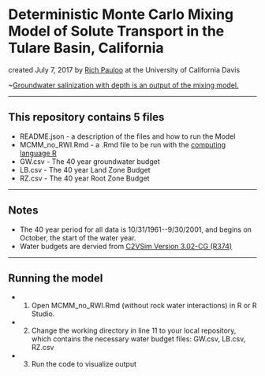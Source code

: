 # Deterministic Monte Carlo Mixing Model of Solute Transport in the Tulare Basin, California  

created July 7, 2017 by [Rich Pauloo](richpauloo@gmail.com) at the University of California Davis   


~[Groundwater salinization with depth is an output of the mixing model.](salinization.gif)  


***  

## This repository contains 5 files   
 - README.json - a description of the files and how to run the Model  
 - MCMM_no_RWI.Rmd - a .Rmd file to be run with the [computing language R](https://www.r-project.org/)  
 - GW.csv - The 40 year groundwater budget  
 - LB.csv - The 40 year Land Zone Budget  
 - RZ.csv - The 40 year Root Zone Budget  
 
***  

## Notes  
 - The 40 year period for all data is 10/31/1961--9/30/2001, and begins on October, the start of the water year.  
 - Water budgets are dervied from [C2VSim Version 3.02-CG (R374)](http://baydeltaoffice.water.ca.gov/modeling/hydrology/C2VSim/index_C2VSIM.cfm)  

***   

## Running the model  
 - 1. Open MCMM_no_RWI.Rmd (without rock water interactions) in R or R Studio.  
 - 2. Change the working directory in line 11 to your local repository, which contains the necessary water budget files: GW.csv, LB.csv, RZ.csv  
 - 3. Run the code to visualize output  
 
 
